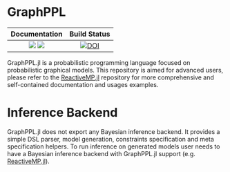 # GraphPPL

| **Documentation**                                                         | **Build Status**                 |
|:-------------------------------------------------------------------------:|:--------------------------------:|
| [![][docs-stable-img]][docs-stable-url] [![][docs-dev-img]][docs-dev-url] | [![DOI][ci-img]][ci-url]         |

[docs-dev-img]: https://img.shields.io/badge/docs-dev-blue.svg
[docs-dev-url]: https://biaslab.github.io/GraphPPL.jl/dev

[docs-stable-img]: https://img.shields.io/badge/docs-stable-blue.svg
[docs-stable-url]: https://biaslab.github.io/GraphPPL.jl/stable

[ci-img]: https://github.com/biaslab/GraphPPL.jl/actions/workflows/ci.yml/badge.svg?branch=master
[ci-url]: https://github.com/biaslab/GraphPPL.jl/actions

GraphPPL.jl is a probabilistic programming language focused on probabilistic graphical models. This repository is aimed for advanced users, please refer to the [ReactiveMP.jl](https://github.com/biaslab/ReactiveMP.jl) repository for more comprehensive and self-contained documentation and usages examples.

# Inference Backend

GraphPPL.jl does not export any Bayesian inference backend. It provides a simple DSL parser, model generation, constraints specification and meta specification helpers. To run inference on 
generated models user needs to have a Bayesian inference backend with GraphPPL.jl support (e.g. [ReactiveMP.jl](https://github.com/biaslab/ReactiveMP.jl)). 